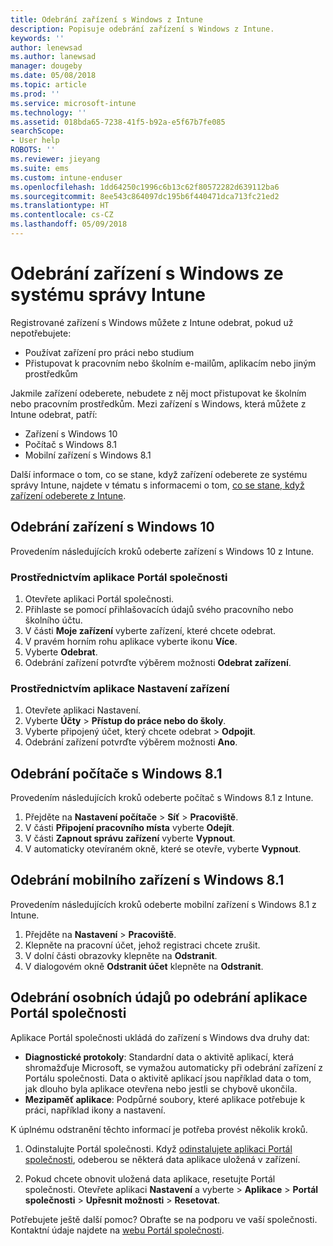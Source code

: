 ```yaml
---
title: Odebrání zařízení s Windows z Intune
description: Popisuje odebrání zařízení s Windows z Intune.
keywords: ''
author: lenewsad
ms.author: lanewsad
manager: dougeby
ms.date: 05/08/2018
ms.topic: article
ms.prod: ''
ms.service: microsoft-intune
ms.technology: ''
ms.assetid: 018bda65-7238-41f5-b92a-e5f67b7fe085
searchScope:
- User help
ROBOTS: ''
ms.reviewer: jieyang
ms.suite: ems
ms.custom: intune-enduser
ms.openlocfilehash: 1dd64250c1996c6b13c62f80572282d639112ba6
ms.sourcegitcommit: 8ee543c864097dc195b6f440471dca713fc21ed2
ms.translationtype: HT
ms.contentlocale: cs-CZ
ms.lasthandoff: 05/09/2018
---
```

# <a name="remove-your-windows-device-from-intune-management"></a>Odebrání zařízení s Windows ze systému správy Intune

Registrované zařízení s Windows můžete z Intune odebrat, pokud už nepotřebujete:  
* Používat zařízení pro práci nebo studium 
* Přistupovat k pracovním nebo školním e-mailům, aplikacím nebo jiným prostředkům

Jakmile zařízení odeberete, nebudete z něj moct přistupovat ke školním nebo pracovním prostředkům. Mezi zařízení s Windows, která můžete z Intune odebrat, patří:  
* Zařízení s Windows 10 
* Počítač s Windows 8.1
* Mobilní zařízení s Windows 8.1
 
Další informace o tom, co se stane, když zařízení odeberete ze systému správy Intune, najdete v tématu s informacemi o tom, [co se stane, když zařízení odeberete z Intune](what-happens-if-you-unenroll-your-device-from-intune-windows.md).

## <a name="remove-your-windows-10-device"></a>Odebrání zařízení s Windows 10
Provedením následujících kroků odeberte zařízení s Windows 10 z Intune.

### <a name="via-the-company-portal-app"></a>Prostřednictvím aplikace Portál společnosti

1. Otevřete aplikaci Portál společnosti.
2. Přihlaste se pomocí přihlašovacích údajů svého pracovního nebo školního účtu.
3. V části **Moje zařízení** vyberte zařízení, které chcete odebrat.
4. V pravém horním rohu aplikace vyberte ikonu **Více**.
5. Vyberte **Odebrat**. 
6. Odebrání zařízení potvrďte výběrem možnosti **Odebrat zařízení**.

### <a name="via-device-settings-app"></a>Prostřednictvím aplikace Nastavení zařízení
1. Otevřete aplikaci Nastavení. 
2. Vyberte **Účty** > **Přístup do práce nebo do školy**.
3. Vyberte připojený účet, který chcete odebrat > **Odpojit**.
4. Odebrání zařízení potvrďte výběrem možnosti **Ano**.

## <a name="remove-your-windows-81-computer"></a>Odebrání počítače s Windows 8.1
Provedením následujících kroků odeberte počítač s Windows 8.1 z Intune.

1.  Přejděte na **Nastavení počítače** > **Síť** > **Pracoviště**.
2.  V části **Připojení pracovního místa** vyberte **Odejít**.
3.  V části **Zapnout správu zařízení** vyberte **Vypnout**.
4.  V automaticky otevíraném okně, které se otevře, vyberte **Vypnout**.

## <a name="remove-your-windows-81-mobile-device"></a>Odebrání mobilního zařízení s Windows 8.1
Provedením následujících kroků odeberte mobilní zařízení s Windows 8.1 z Intune.

1.  Přejděte na **Nastavení** > **Pracoviště**.
2.  Klepněte na pracovní účet, jehož registraci chcete zrušit.
3.  V dolní části obrazovky klepněte na **Odstranit**.
4.  V dialogovém okně **Odstranit účet** klepněte na **Odstranit**.  
## <a name="removing-your-personal-information-after-removing-the-company-portal"></a>Odebrání osobních údajů po odebrání aplikace Portál společnosti
Aplikace Portál společnosti ukládá do zařízení s Windows dva druhy dat:

-   **Diagnostické protokoly**: Standardní data o aktivitě aplikací, která shromažďuje Microsoft, se vymažou automaticky při odebrání zařízení z Portálu společnosti. Data o aktivitě aplikací jsou například data o tom, jak dlouho byla aplikace otevřena nebo jestli se chybově ukončila.
-   **Mezipaměť aplikace**: Podpůrné soubory, které aplikace potřebuje k práci, například ikony a nastavení.

K úplnému odstranění těchto informací je potřeba provést několik kroků.

1. Odinstalujte Portál společnosti. Když [odinstalujete aplikaci Portál společnosti](https://support.microsoft.com/help/4028003/windows-10-uninstall-apps-and-programs), odeberou se některá data aplikace uložená v zařízení.  

2. Pokud chcete obnovit uložená data aplikace, resetujte Portál společnosti. Otevřete aplikaci **Nastavení** a vyberte > **Aplikace** > **Portál společnosti** > **Upřesnit možnosti** > **Resetovat**. 

Potřebujete ještě další pomoc? Obraťte se na podporu ve vaší společnosti. Kontaktní údaje najdete na [webu Portál společnosti](https://portal.manage.microsoft.com#HelpDeskDialog).